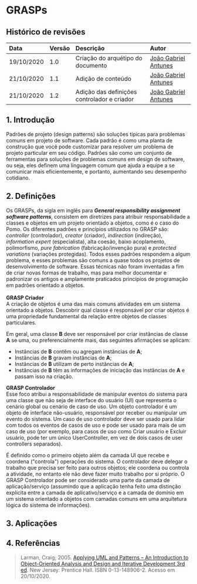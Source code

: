 # GRASPs

## Histórico de revisões

| Data       | Versão | Descrição          | Autor                                             |
| :--------- | :----- | :----------------- | :------------------------------------------------ |
| 19/10/2020 | 1.0    | Criação do arquétipo do documento  | [João Gabriel Antunes](https://github.com/flyerjohn) |
| 21/10/2020 | 1.1    | Adição de conteúdo | [João Gabriel Antunes](https://github.com/flyerjohn) |
| 21/10/2020 | 1.2    | Adição das definições controlador e criador | [João Gabriel Antunes](https://github.com/flyerjohn) |

## 1. Introdução
Padrões de projeto (design patterns) são soluções típicas para problemas comuns em projeto de software. Cada padrão é como uma planta de construção que você pode customizar para resolver um problema de projeto particular em seu código. Padrões são como um conjunto de ferramentas para soluções de problemas comuns em design de software, ou seja, eles definem uma linguagem comum que ajuda a equipe a se comunicar mais eficientemente, e portanto, aumentando seu desempenho cotidiano.

## 2. Definições
Os GRASPs, da sigla em inglês para ***General responsibility assignment software patterns***, consistem em diretrizes para atribuir responsabilidade a classes e objetos em um projeto orientado a objetos, como é o caso do Pomo.
Os diferentes padrões e princípios utilizados no GRASP são: *controller* (controlador), *creator* (criador), *indirection* (indireção), *information expert* (especialista), alta coesão, baixo acoplamento, polimorfismo, *pure fabrication* (fabricação/invenção pura) e *protected variations* (variações protegidas). Todos esses padrões respondem a algum problema, e esses problemas são comuns a quase todos os projetos de desenvolvimento de software. Essas técnicas não foram inventadas a fim de criar novas formas de trabalho, mas para melhor documentar e padronizar os antigos e amplamente praticados princípios de programação em padrões orientado a objetos.
<br><br>
**GRASP Criador** <br>
A criação de objetos é uma das mais comuns atividades em um sistema orientado a objetos. Descobrir qual classe é responsável por criar objetos é uma propriedade fundamental da relação entre objetos de classes particulares.

Em geral, uma classe **B** deve ser responsável por criar instâncias de classe **A** se uma, ou preferencialmente mais, das seguintes afirmações se aplicam:<br>
* Instâncias de **B** contêm ou agregam instâncias de **A**;
* Instâncias de **B** gravam instâncias de **A**;
* Instâncias de **B** utilizam de perto instâncias de **A**;
* Instâncias de **B** têm as informações de iniciação das instâncias de **A** e passam isso na criação.<br>

**GRASP Controlador**<br>
Esse foco atribui a responsabilidade de manipular eventos do sistema para uma classe que não seja de interface do usuário (UI) que representa o cenário global ou cenário de caso de uso. Um objeto controlador é um objeto de interface não-usuário, responsável por receber ou manipular um evento do sistema.
Um caso de uso controlador deve ser usado para lidar com todos os eventos de casos de uso e pode ser usado para mais de um caso de uso (por exemplo, para casos de uso como Criar usuário e Excluir usuário, pode ter um único UserController, em vez de dois casos de user controllers separados).

É definido como o primeiro objeto além da camada UI que recebe e coordena ("controla") operações do sistema. O controlador deve delegar o trabalho que precisa ser feito para outros objetos; ele coordena ou controla a atividade, no entanto ele não deve fazer muito trabalho por si próprio. O GRASP Controlador pode ser considerado uma parte da camada de aplicação/serviço (assumindo que a aplicação tenha feito uma distinção explícita entre a camada de aplicativo/serviço e a camada de domínio em um sistema orientado a objetos com camadas comuns em uma arquitetura lógica do sistema de informações).

## 3. Aplicações

## 4. Referências
> Larman, Craig; 2005. [Applying UML and Patterns – An Introduction to Object-Oriented Analysis and Design and Iterative Development 3rd ed](https://www.informit.com/promotions/phptr-author-supplements-141295?utm_source=authors.phptr.com). New Jersey: Prentice Hall. ISBN 0-13-148906-2. Acesso em 20/10/2020.